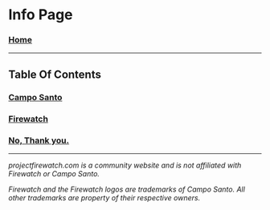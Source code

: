# Info Page 

### [Home](/)  

---

## Table Of Contents

### [Campo Santo](/info/camposanto)

### [Firewatch](/info/Firewatch)

### [No, Thank you.](/info/thanks)

---

*projectfirewatch.com is a community website and is not affiliated with Firewatch or Campo Santo.*

*Firewatch and the Firewatch logos are trademarks of Campo Santo. All other trademarks are property of their respective owners.*
